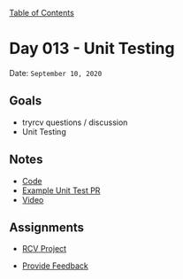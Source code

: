 [Table of Contents](../../README.md)

# Day 013 - Unit Testing

Date: `September 10, 2020`

## Goals

- tryrcv questions / discussion
- Unit Testing

## Notes

- [Code](./code)
- [Example Unit Test PR](https://github.com/alarner/tryrcv/pull/33/files)
- [Video](https://www.youtube.com/watch?v=LOk2vVHqrFA)

## Assignments

- [RCV Project](https://trello.com/b/MNt2GNBJ/ranked-choice-voting-backlog)
* [Provide Feedback](https://docs.google.com/forms/d/e/1FAIpQLScugCfY_PZ5JJGPyv_y-cjqCYkjxCsNlYnNV1RGEykxzhDVZg/viewform?usp=sf_link)
